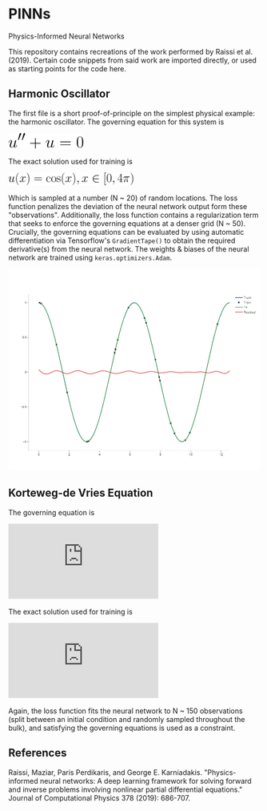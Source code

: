 # PINNs
Physics-Informed Neural Networks

This repository contains recreations of the work performed by Raissi et al. (2019). Certain code snippets from said work are imported directly, or used as starting points for the code here.

## Harmonic Oscillator
The first file is a short proof-of-principle on the simplest physical example: the harmonic oscillator. The governing equation for this system is 

<img src="figures/harmonic_oscillator_eqn.png" alt="drawing" width="150"/>

The exact solution used for training is

<img src="figures/harmonic_oscillator_sln.png" alt="drawing" width="250"/>

Which is sampled at a number (N ~ 20) of random locations. The loss function penalizes the deviation of the neural network output form these "observations". Additionally, the loss function contains a regularization term that seeks to enforce the governing equations at a denser grid (N ~ 50). Crucially, the governing equations can be evaluated by using automatic differentiation via Tensorflow's `GradientTape()` to obtain the required derivative(s) from the neural network. The weights & biases of the neural network are trained using `keras.optimizers.Adam`.

<img src="figures/harmonic_oscillator_fit.png" alt="drawing" width="750"/>

## Korteweg-de Vries Equation
The governing equation is 

![](https://latex.codecogs.com/gif.latex?%5Cpartial_t%20u%20&plus;%20%5Cpartial_%7Bxxx%7Du%20&plus;%206%20u%20%5Cpartial_xu%20%3D%200)

The exact solution used for training is 

![u(x,t) = 1/2 sech^2(1/2(x - t))](https://latex.codecogs.com/gif.latex?u%28x%2Ct%29%20%3D%20%5Cfrac%7B1%7D%7B2%7D%20%5Ctext%7Bsech%7D%5E2%28%5Cfrac%7B1%7D%7B2%7D%28x%20-%20t%29%29%2C%20%5C%3A%5C%3A%5C%3A%20x%5Cin%5B0%2C10%5D%2C%20t%5Cin%5Ctimes%5B0%2C10%5D)

Again, the loss function fits the neural network to N ~ 150 observations (split between an initial condition and randomly sampled throughout the bulk), and satisfying the governing equations is used as a constraint.


## References

Raissi, Maziar, Paris Perdikaris, and George E. Karniadakis. "Physics-informed neural networks: A deep learning framework for solving forward and inverse problems involving nonlinear partial differential equations." Journal of Computational Physics 378 (2019): 686-707.
